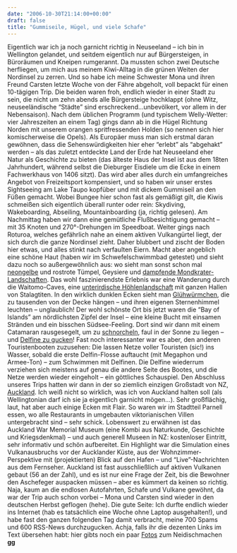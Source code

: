 ```yaml
---
date: "2006-10-30T21:14:00+00:00"
draft: false
title: "Gummiseile, Hügel, und viele Schafe"
---
```

Eigentlich war ich ja noch garnicht richtig in Neuseeland – ich bin
in Wellington gelandet, und seitdem eigentlich nur auf
Bürgersteigen, in Büroräumen und Kneipen rumgerannt. Da mussten
schon zwei Deutsche herfliegen, um mich aus meinem Kiwi-Alltag in
die grünen Weiten der Nordinsel zu zerren. Und so habe ich meine
Schwester Mona und ihren Freund Carsten letzte Woche von der Fähre
abgeholt, voll bepackt für einen 10-tägigen Trip. Die beiden waren
froh, endlich wieder in einer Stadt zu sein, die nicht um zehn
abends alle Bürgersteige hochklappt (ohne Witz, neuseeländische
“Städte” sind erschreckend…unbevölkert, vor allem in der
Nebensaison). Nach dem üblichen Programm (und typischem
Welly-Wetter: vier Jahreszeiten an einem Tag) gings dann ab in die
Hügel Richtung Norden mit unserem orangen spritfressenden Holden
(so nennen sich hier komischerweise die Opels). Als Europäer muss
man sich erstmal daran gewöhnen, dass die Sehenswürdigkeiten hier
eher “erlebt” als “abgehakt” werden – als das zuletzt entdeckte
Land der Erde hat Neuseeland eher Natur als Geschichte zu bieten
(das älteste Haus der Insel ist aus dem 18ten Jahrhundert, während
selbst die Dieburger Eisdiele um die Ecke in einem Fachwerkhaus von
1406 sitzt). Das wird aber alles durch ein umfangreiches Angebot
von Freizeitsport kompensiert, und so haben wir unser erstes
Sightseeing am Lake Taupo kopfüber und mit dickem Gummiseil an den
Füßen gemacht. Wobei Bungee hier schon fast als gemäßigt gilt, die
Kiwis schmeißen sich eigentlich überall runter oder rein:
Skydiving, Wakeboarding, Abseiling, Mountainboarding (ja, richtig
gelesen). Am Nachmittag haben wir dann eine gemütliche
Flußbesichtigung gemacht – mit 35 Knoten und 270°-Drehungen im
Speedboat. Weiter gings nach Roturoa, welches gefährlich nahe an
einem aktiven Vulkangürtel liegt, der sich durch die ganze
Nordinsel zieht. Daher blubbert und zischt der Boden hier etwas,
und alles stinkt nach verfaulten Eiern. Macht aber angeblich eine
schöne Haut (haben wir im Schwefelschwimmbad getestet) und sieht
dazu noch so außergewöhnlich aus: wo sieht man sonst schon mal
[neongelbe](http://www.flickr.com/photos/chillu/284469005/) und
rostrote Tümpel, Geysiere und
[dampfende Mondkrater-Landschaften](http://www.flickr.com/photos/chillu/284468603/).
Das wohl faszinierendste Erlebnis war eine Wanderung durch die
Waitomo-Caves, eine
[unterirdische Höhlenlandschaft](http://www.flickr.com/photos/chillu/284463501/)
mit ganzen Hallen von Stalagtiten. In den wirklich dunklen Ecken
sieht man
[Glühwürmchen](http://www.flickr.com/photos/chillu/284469183/), die
zu tausenden von der Decke hängen – und ihren eigenen Sternenhimmel
leuchten – unglaublich! Der wohl schönste Ort bis jetzt waren die
“Bay of Islands” am nördlichsten Zipfel der Insel – eine kleine
Bucht mit einsamen Stränden und ein bisschen Südsee-Feeling. Dort
sind wir dann mit einem Catamaran rausgesegelt, um zu
[schnorcheln](http://www.flickr.com/photos/chillu/284447647/), faul
in der Sonne zu liegen – und
[Delfine zu gucken](http://www.flickr.com/photos/chillu/284469735/)!
Fast noch interessanter war es aber, den anderen Touristenbooten
zuzusehen: Die lassen Netze voller Touristen (sic!) ins Wasser,
sobald die erste Delfin-Flosse auftaucht (mit Megaphon und
Armee-Ton) – zum Schwimmen mit Delfinen. Die Delfine wiederrum
verziehen sich meistens auf genau die andere Seite des Bootes, und
die Netze werden wieder eingeholt – ein göttliches Schauspiel. Den
Abschluss unseres Trips hatten wir dann in der so ziemlich einzigen
Großstadt von NZ,
[Auckland](http://www.flickr.com/photos/chillu/282622645/). Ich
weiß nicht so wirklich, was ich von Auckland halten soll (als
Wellingtonian darf ich sie ja eigentlich garnicht mögen…). Sehr
großflächig, laut, hat aber auch einige Ecken mit Flair. So waren
wir im Stadtteil Parnell essen, wo alle Restaurants in umgebauten
viktorianischen Villen untergebracht sind – sehr schick. Lobenswert
zu erwähnen ist das Auckland War Memorial Museum (eine Kombi aus
Naturkunde, Geschichte und Kriegsdenkmal) – und auch generell
Museen in NZ: kostenloser Eintritt, sehr informativ und schön
aufbereitet. Ein Highlight war die Simulation eines Vulkanausbruchs
vor der Aucklander Küste, aus der Wohnzimmer-Perspektive mit
(projektierten) Blick auf den Hafen – und “Live”-Nachrichten aus
dem Fernseher. Auckland ist fast ausschließlich auf aktiven
Vulkanen gebaut (56 an der Zahl), und es ist nur eine Frage der
Zeit, bis die Bewohner den Aschefeger auspacken müssen – aber es
kümmert da keinen so richtig. Naja, kaum an die endlosen
Autofahrten, Schafe und Vulkane gewöhnt, da war der Trip auch schon
vorbei – Mona und Carsten sind wieder in den deutschen Herbst
geflogen (hehe). Die gute Seite: Ich durfte endlich wieder ins
Internet (hab es tatsächlich eine Woche ohne Laptop ausgehalten!),
und habe fast den ganzen folgenden Tag damit verbracht, meine 700
Spams und 600 RSS-News durchzugucken. Achja, falls ihr die dezenten
Links im Text übersehen habt: hier gibts noch ein paar
[Fotos](http://www.flickr.com/photos/chillu/sets/72157594353467262/)
zum Neidischmachen **gg**



